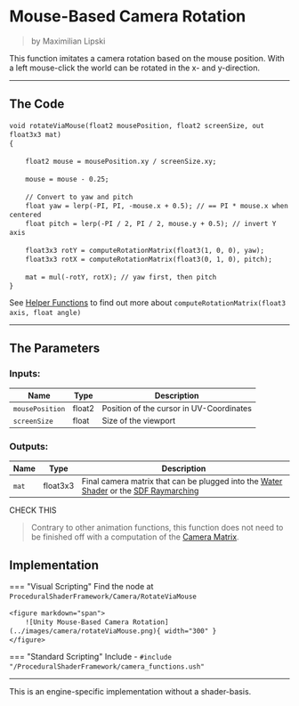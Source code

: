 <div class="container">
    <h1 class="main-heading">Mouse-Based Camera Rotation</h1>
    <blockquote class="author">by Maximilian Lipski</blockquote>
</div>

This function imitates a camera rotation based on the mouse position. With a left mouse-click the world can be rotated in the x- and y-direction. 

---

## The Code

``` hlsl
void rotateViaMouse(float2 mousePosition, float2 screenSize, out float3x3 mat)
{
    
    float2 mouse = mousePosition.xy / screenSize.xy;

    mouse = mouse - 0.25;

    // Convert to yaw and pitch
    float yaw = lerp(-PI, PI, -mouse.x + 0.5); // == PI * mouse.x when centered
    float pitch = lerp(-PI / 2, PI / 2, mouse.y + 0.5); // invert Y axis

    float3x3 rotY = computeRotationMatrix(float3(1, 0, 0), yaw);
    float3x3 rotX = computeRotationMatrix(float3(0, 1, 0), pitch);

    mat = mul(-rotY, rotX); // yaw first, then pitch
}
```

See [Helper Functions](../helperFunctions.md) to find out more about ```computeRotationMatrix(float3 axis, float angle)```

---

## The Parameters

### Inputs:
| Name            | Type     | Description |
|-----------------|----------|-------------|
| `mousePosition`        | float2  | Position of the cursor in UV-Coordinates|
| `screenSize`        | float   | Size of the viewport|

### Outputs:
| Name            | Type     | Description |
|-----------------|----------|-------------|
| `mat`        | float3x3   | Final camera matrix that can be plugged into the [Water Shader](../water/waterSurface.md) or the [SDF Raymarching](../sdfs/raymarching.md) |

CHECK THIS
> Contrary to other animation functions, this function does not need to be finished off with a computation of the [Camera Matrix](cameraMatrix.md). 


## Implementation

=== "Visual Scripting"
    Find the node at `ProceduralShaderFramework/Camera/RotateViaMouse`

    <figure markdown="span">
        ![Unity Mouse-Based Camera Rotation](../images/camera/rotateViaMouse.png){ width="300" }
    </figure>

=== "Standard Scripting"
    Include - ```#include "/ProceduralShaderFramework/camera_functions.ush"```

---

This is an engine-specific implementation without a shader-basis.